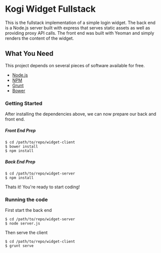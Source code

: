 # Kogi Widget Fullstack

This is the fullstack implementation of a simple login widget. The back end is a Node.js server built with express that serves static assets as well as providing proxy API calls. The front end was built with Yeoman and simply renders the content of the widget. 

## What You Need

This project depends on several pieces of software available for free. 

* [Node.js](http://nodejs.org/)
* [NPM](https://github.com/npm/npm)
* [Grunt](http://gruntjs.com/getting-started)
* [Bower](http://bower.io/)

### Getting Started

After installing the dependencies above, we can now prepare our back and front end. 

##### Front End Prep

	$ cd /path/to/repo/widget-client
	$ bower install
	$ npm install

##### Back End Prep

	$ cd /path/to/repo/widget-server
	$ npm install

Thats it! You're ready to start coding!

### Running the code

First start the back end

	$ cd /path/to/repo/widget-server
	$ node server.js

Then serve the client

	$ cd /path/to/repo/widget-client
	$ grunt serve
